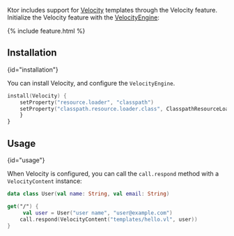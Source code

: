 [//]: # (title: Velocity)
[//]: # (caption: Using Velocity Templates)
[//]: # (category: servers)
[//]: # (keywords: html)
[//]: # (feature: feature)
[//]: # (artifact: io.ktor)
[//]: # (class: io.ktor.velocity.Velocity)
[//]: # (redirect_from: redirect_from)
[//]: # (- /features/velocity.html: - /features/velocity.html)
[//]: # (- /features/templates/velocity.html: - /features/templates/velocity.html)
[//]: # (ktor_version_review: 1.0.0)

Ktor includes support for [Velocity](http://velocity.apache.org/) templates through the Velocity
feature.  Initialize the Velocity feature with the
[VelocityEngine](https://velocity.apache.org/engine/1.7/apidocs/org/apache/velocity/app/VelocityEngine.html):

{% include feature.html %}

## Installation
{id="installation"}

You can install Velocity, and configure the `VelocityEngine`.

```kotlin
install(Velocity) {
    setProperty("resource.loader", "classpath")
    setProperty("classpath.resource.loader.class", ClasspathResourceLoader::class.java.name)
    }
}
```

## Usage
{id="usage"}

When Velocity is configured, you can call the `call.respond` method with a `VelocityContent` instance: 

```kotlin
data class User(val name: String, val email: String)

get("/") {
	 val user = User("user name", "user@example.com")
    call.respond(VelocityContent("templates/hello.vl", user))
}
```